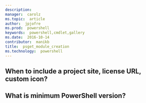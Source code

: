 ```yaml
---
description:  
manager:  carolz
ms.topic:  article
author:  jpjofre
ms.prod:  powershell
keywords:  powershell,cmdlet,gallery
ms.date:  2016-10-14
contributor:  manikb
title:  psget_module_creation
ms.technology:  powershell
---
```


## When to include a project site, license URL, custom icon?


## What is minimum PowerShell version?

